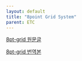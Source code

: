 ```yaml
---
layout: default
title: "8point Grid System"
parent: ETC
---
```


[8pt-grid 원문글](
https://tanzu.vmware.com/content/built-to-adapt/intro-to-the-8-point-grid-system-2)


[8pt-grid 번역본](
https://brunch.co.kr/@blackindigo-red/8)
